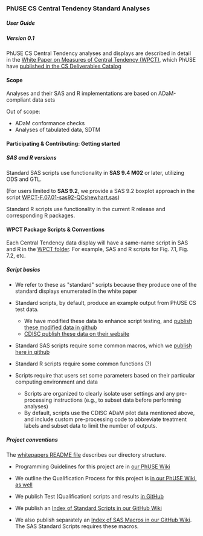 ### PhUSE CS Central Tendency Standard Analyses
##### User Guide
##### Version 0.1

PhUSE CS Central Tendency analyses and displays are described in detail in the [White Paper on Measures of Central Tendency (WPCT)](http://www.phusewiki.org/wiki/images/4/48/CSS_WhitePaper_CentralTendency_v1.0.pdf), which PhUSE have [published in the CS Deliverables Catalog](http://www.phuse.eu/CSS-deliverables.aspx)

#### Scope

Analyses and their SAS and R implementations are based on ADaM-compliant data sets

Out of scope:
* ADaM conformance checks
* Analyses of tabulated data, SDTM

#### Participating & Contributing: Getting started

##### SAS and R versions

Standard SAS scripts use functionality in **SAS 9.4 M02** or later, utilizing ODS and GTL.

(For users limited to **SAS 9.2**, we provide a SAS 9.2 boxplot approach in the script [WPCT-F.07.01-sas92-QCshewhart.sas](https://github.com/phuse-org/phuse-scripts/blob/master/whitepapers/WPCT/WPCT-F.07.01-sas92-QCshewhart.sas))

Standard R scripts use functionality in the current R release and corresponding R packages.

#### WPCT Package Scripts & Conventions

Each Central Tendency data display will have a same-name script in SAS and R in the [WPCT folder](https://github.com/phuse-org/phuse-scripts/tree/master/whitepapers/WPCT). For example, SAS and R scripts for Fig. 7.1, Fig. 7.2, etc.

##### Script basics

  * We refer to these as "standard" scripts because they produce one of the standard displays enumerated in the white paper
  
  * Standard scripts, by default, produce an example output from PhUSE CS test data.
    * We have modified these data to enhance script testing, and [publish these modified data in github](https://github.com/phuse-org/phuse-scripts/tree/master/data/adam/cdisc)
    * [CDISC publish these data on their website](http://www.cdisc.org/sdtmadam-pilot-project)
  
  * Standard SAS scripts require some common macros, which we [publish here in github](https://github.com/phuse-org/phuse-scripts/tree/master/whitepapers/utilities)
  
  * Standard R scripts require some common functions (?)
  
  * Scripts require that users set some parameters based on their particular computing environment and data
    * Scripts are organized to clearly isolate user settings and any pre-processing instructions (e.g., to subset data before performing analyses)
    * By default, scripts use the CDISC ADaM pilot data mentioned above, and include custom pre-processing code to abbreviate treatment labels and subset data to limit the number of outputs.

##### Project conventions

The [whitepapers README file](https://github.com/phuse-org/phuse-scripts/tree/master/whitepapers) describes our directory structure.

  * Programming Guidelines for this project are in [our PhUSE Wiki](http://www.phusewiki.org/wiki/index.php?title=WG5_P02_Programming_Guidelines)
  * We outline the Qualification Process for this project is [in our PhUSE Wiki, as well](http://www.phusewiki.org/wiki/index.php?title=WG5_Project_02#Qualification_Process)

  * We publish Test (Qualification) scripts and results [in GitHub](https://github.com/phuse-org/phuse-scripts/tree/master/whitepapers/qualification)
  
  * We publish an [Index of Standard Scripts in our GitHub Wiki](https://github.com/phuse-org/phuse-scripts/wiki/Standard-Script-Index)
  
  * We also publish separately an [Index of SAS Macros in our GitHub Wiki](https://github.com/phuse-org/phuse-scripts/wiki/Utility-Macro-Index-(SAS)). The SAS Standard Scripts requires these macros.
